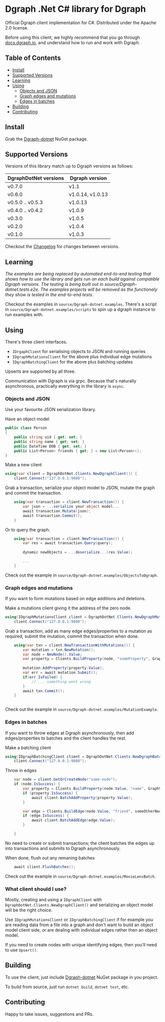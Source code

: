 # Dgraph .Net C# library for Dgraph

Official Dgraph client implementation for C#. Distributed under the Apache 2.0 license.

Before using this client, we highly recommend that you go through [docs.dgraph.io],
and understand how to run and work with Dgraph.

[docs.dgraph.io]:https://docs.dgraph.io

## Table of Contents
- [Install](#install)
- [Supported Versions](#supported-versions) 
- [Learning](#learning)
- [Using](#using)
    * [Objects and JSON](#objects-and-json)
    * [Graph edges and mutations](#graph-edges-and-mutations)
    * [Edges in batches](#edges-in-batches)
- [Building](#building)
- [Contributing](#contributing)

## Install

Grab the [Dgraph-dotnet](https://www.nuget.org/packages/Dgraph-dotnet/) NuGet package. 

## Supported Versions

Versions of this library match up to Dgraph versions as follows:

| DgraphDotNet versions | Dgraph version |
| -------- | ------ |
| v0.7.0 | v1.1 |
| v0.6.0 | v1.0.14, v1.0.13 |
| v0.5.0 .. v0.5.3 | v1.0.13 |
| v0.4.0 .. v0.4.2 | v1.0.9 |
| v0.3.0 | v1.0.5 |
| v0.2.0 | v1.0.4 |
| v0.1.0 | v1.0.3 |

Checkout the [Changelog](https://github.com/MichaelJCompton/Dgraph-dotnet/blob/master/Changelog.md) for changes between versions.

## Learning

*The examples are being replaced by automated end-to-end testing that shows how to use the library and gets run on each build against compatible Dgraph versions.  The testing is being built out in source/Dgraph-dotnet.tests.e2e.  The examples projects will be removed as the functionaly they show is tested in the end-to-end tests.*

Checkout the examples in `source/Dgraph-dotnet.examples`.  There's a script in `source/Dgraph-dotnet.examples/scripts` to spin up a dgraph instance to run examples with.

## Using

There's three client interfaces.  

* `IDrgaphClient` for serialising objects to JSON and running queries 
* `IDgraphMutationsClient` for the above plus individual edge mutations
* `IDgraphBatchingClient` for the above plus batching updates

Upserts are supported by all three.

Communication with Dgraph is via grpc.  Because that's naturally asynchronous, practically everything in the library is `async`.

### Objects and JSON

Use your favourite JSON serialization library.

Have an object model

```c#
public class Person
{
    public string uid { get; set; }
    public string name { get; set; }
    public DateTime DOB { get; set; }
    public List<Person> friends { get; } = new List<Person>();
}
```

Make a new client

```c#
using(var client = DgraphDotNet.Clients.NewDgraphClient()) {
    client.Connect("127.0.0.1:9080");
```

Grab a transaction, serialize your object model to JSON, mutate the graph and commit the transaction.

```c#
    using(var transaction = client.NewTransaction()) {
        var json = ...serialize your object model...
        await transaction.Mutate(json);
        await transaction.Commit();
    }
```

Or to query the graph.

```c#
    using(var transaction = client.NewTransaction()) {
        var res = await transaction.Query(query);
        
        dynamic newObjects = ...deserialize...(res.Value);

        ...
    }
```

Check out the example in `source/Dgraph-dotnet.examples/ObjectsToDgraph`.

### Graph edges and mutations

If you want to form mutations based on edge additions and deletions.

Make a mutations client giving it the address of the zero node.

```c#
using(IDgraphMutationsClient client = DgraphDotNet.Clients.NewDgraphMutationsClient("127.0.0.1:5080")) {
    client.Connect("127.0.0.1:9080");
```

Grab a transaction, add as many edge edges/properties to a mutation as required, submit the mutation, commit the transaction when done.

```c#
    using(var txn = client.NewTransactionWithMutations()) {
        var mutation = txn.NewMutation();
        var node = NewNode().Value;
        var property = Clients.BuildProperty(node, "someProperty", GraphValue.BuildStringValue("HI"));
        
        mutation.AddProperty(property.Value);
        var err = await mutation.Submit();
        if(err.IsFailed) {
            // ... something went wrong
        }
        await txn.Commit();
    }
    
```

Check out the example in `source/Dgraph-dotnet.examples/MutationExample`.


### Edges in batches

If you want to throw edges at Dgraph asynchronously, then add edges/properties to batches and the client handles the rest.

Make a batching client

```c#
using(IDgraphBatchingClient client = DgraphDotNet.Clients.NewDgraphBatchingClient("127.0.0.1:5080")) {
    client.Connect("127.0.0.1:9080");
```

Throw in edges

```c#
    var node = client.GetOrCreateNode("some-node");
    if (node.IsSuccess) {
        var property = Clients.BuildProperty(node.Value, "name", GraphValue.BuildStringValue("AName));
        if (property.IsSuccess) {
            await client.BatchAddProperty(property.Value);
        }

        var edge = Clients.BuildEdge(node.Value, "friend", someOtherNode);  
        if (edge.IsSuccess) {
            await client.BatchAddEdge(edge.Value);
        }

    }
``` 

No need to create or submit transactions; the client batches the edges up into transactions and submits to Dgraph asynchronously.

When done, flush out any remaning batches

```c#
    await client.FlushBatches();
```                                                


Check out the example in `source/Dgraph-dotnet.examples/MovieLensBatch`.

### What client should I use?

Mostly, creating and using a `IDgraphClient` with `DgraphDotNet.Clients.NewDgraphClient()` and serializing an object model will be the right choice.

Use `IDgraphMutationsClient` or `IDgraphBatchingClient` if for example you are reading data from a file into a graph and don't want to build an object model client side, or are dealing with individual edges rather then an object model.

If you need to create nodes with unique identifying edges, then you'll need to use `Upsert()`.


## Building

To use the client, just include [Dgraph-dotnet](https://www.nuget.org/packages/Dgraph-dotnet/) NuGet package in you project.

To build from source, just run `dotnet build`, `dotnet test`, etc.

## Contributing

Happy to take issues, suggestions and PRs.
